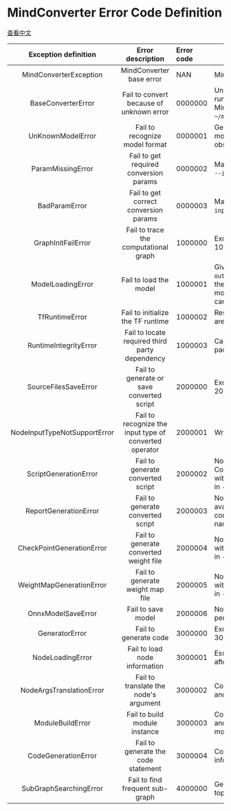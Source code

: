 # MindConverter Error Code Definition

[查看中文](./error_code_definition_cn.md)

|    Exception definition    |          Error description       | Error code |  Common causes                                                    |
| :--------------------------: | :----------------------------------------------------: | :------- | ------------------------------------------------------------ |
|    MindConverterException    |                MindConverter base error                | NAN      | MindConverter base error                                     |
|      BaseConverterError      |        Fail to convert because of unknown error        | 0000000  | Unknown error occurred during runtime, please see the detail in MindInsight log file (default path is `~/mindinsight/log/mindconverter/`) |
|      UnKnownModelError       |             Fail to recognize model format             | 0000001  | Generally, the given TensorFlow model or PyTorch model doesn't observe the standard |
| ParamMissingError | Fail to get required conversion params | 0000002 | Mainly caused by missing `--shape`, `--input_nodes`, `--output_nodes` |
| BadParamError | Fail to get correct conversion params | 0000003 | Mainly caused by error `--shape`, `--input_nodes`, `--output_nodes` |
|      GraphInitFailError      |         Fail to trace the computational graph          | 1000000  | Exception caused by 1000001~1000003                          |
|     ModelLoadingError     |              Fail to load the model              | 1000001  | Given `--input_nodes`, `--output_nodes`, `--shape` don't  match the input model; Meanwhile, the model file can not be loaded also can cause this error |
|        TfRuntimeError        |           Fail to initialize the TF runtime            | 1000002  | Resources required by TensorFlow are not available           |
|    RuntimeIntegrityError     |     Fail to locate required third party dependency     | 1000003  | Caused by required third party packages are not installed    |
|     SourceFilesSaveError     |       Fail to generate or save converted script        | 2000000  | Exception caused by 2000001~2000005                         |
| NodeInputTypeNotSupportError | Fail to recognize the input type of converted operator | 2000001  | Wrong input type set in mapper                               |
|    ScriptGenerationError     |           Fail to generate converted script            | 2000002  | No left space on hard disk; Converted code is not legal; A file with the same name already exists in `--output` |
|    ReportGenerationError     |           Fail to generate converted script            | 2000003  | No left space on hard disk; No available operator to be converted;A file with the same name already exists in  `--report` |
|   CheckPointGenerationError  |         Fail to generate converted weight file         | 2000004  | No left space on hard disk; A file with the same name already exists in `--output` |
|    WeightMapGenerationError  |            Fail to generate weight map file            | 2000005  | No left space on hard disk; A file with the same name already exists in `--output` |
|    OnnxModelSaveError  |            Fail to save model            | 2000006  | No left space on hard disk; No permission |
|        GeneratorError        |                 Fail to generate code                  | 3000000  | Exception caused by 3000001~3000004                          |
|       NodeLoadingError       |             Fail to load node information              | 3000001  | Essential parameters are missing after conversion of a node  |
|   NodeArgsTranslationError   |         Fail to translate the node's argument          | 3000002  | Converted nodes have incorrect and conflicted information    |
|       ModuleBuildError       |             Fail to build module instance              | 3000003  | Converted nodes have incorrect and conflicted information with module |
|     CodeGenerationError      |          Fail to generate the code statement           | 3000004  | Converted nodes have inconsistent information                |
|    SubGraphSearchingError    |            Fail to find frequent sub-graph             | 4000000  | Generally, caused by IR graph topological order error      |
